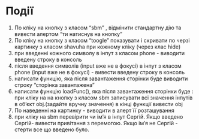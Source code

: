 # Події
  
1. По кліку на кнопку з класом “sbm” , відмінити стандартну дію та вивести  алертом “ти натиснув на кнопку”
2. По кліку на кнопку з класом “toogle” показувати і скривати по черзі картинку з класом shavuha при кожному кліку (через клас hide)
3. при введенні кожного символу в інпут з класом phone - виводити введену строку в консоль
4. після введення символів (input вже не в фокусі) в інпут з класом phone (input вже не в фокусі) - вивести введену строку в консоль
5. написати функцію, яка після завантаження сторінки буде виводити строку “сторінка завантажена”
6. написати функцію loadFunc(), яка після завантаження сторінки буде : при кліку на на кнопку з класом sbm записувати всі значення інпутів в об’єкт obj.(задайте вручну значення) в кінці функції вивести obj
7. По наведенні на картинку - виводити в алерт її розташування
8. при кліку на sbm перевірити чи ім’я в інпут Сергій. Якщо введено Сергій- вивести привітання з перемогою. Якщо ім’я не Сергій - стерти все що введено було.
